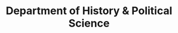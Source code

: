---
layout: repo
title: "Department of History & Political Science"
id: 1639
permalink: repos/1639/
---
